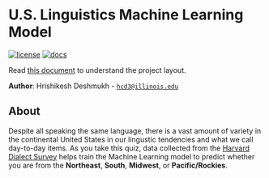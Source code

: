 # U.S. Linguistics Machine Learning Model

[![license](https://img.shields.io/badge/license-MIT-green)](LICENSE)
[![docs](https://img.shields.io/badge/docs-yes-brightgreen)](docs/README.md)

Read [this document](https://cliutils.gitlab.io/modern-cmake/chapters/basics/structure.html) to understand the project
layout.

**Author**: Hrishikesh Deshmukh - [`hcd3@illinois.edu`](mailto:hcd3@illinois.edu)

## About

Despite all speaking the same language, there is a vast amount of variety in the continental United
States in our lingustic tendencies and what we call day-to-day items.  As you take this quiz, data collected
from the [Harvard Dialect Survey](http://www4.uwm.edu/FLL/linguistics/dialect/maps.html) helps train
the Machine Learning model to predict whether you are from the **Northeast**, **South**, **Midwest**, or 
**Pacific/Rockies**.
